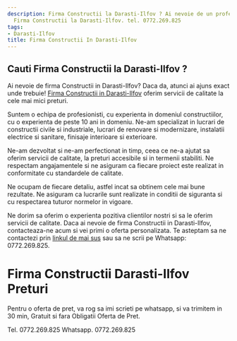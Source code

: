 ```yaml
---
description: Firma Constructii la Darasti-Ilfov ? Ai nevoie de un profesionist in
  Firma Constructii la Darasti-Ilfov. tel. 0772.269.825
tags:
- Darasti-Ilfov
title: Firma Constructii In Darasti-Ilfov
---
```



## Cauti Firma Constructii la Darasti-Ilfov ?

Ai nevoie de firma Constructii in Darasti-Ilfov? Daca da, atunci ai ajuns exact unde trebuie! <a href="https://www.olx.ro/constructii-darasti-ilfov/">Firma Constructii in Darasti-Ilfov</a> oferim servicii de calitate la cele mai mici preturi. 

Suntem o echipa de profesionisti, cu experienta in domeniul constructiilor, cu o experienta de peste 10 ani in domeniu. Ne-am specializat in lucrari de constructii civile si industriale, lucrari de renovare si modernizare, instalatii electrice si sanitare, finisaje interioare si exterioare. 

Ne-am dezvoltat si ne-am perfectionat in timp, ceea ce ne-a ajutat sa oferim servicii de calitate, la preturi accesibile si in termenii stabiliti. Ne respectam angajamentele si ne asiguram ca fiecare proiect este realizat in conformitate cu standardele de calitate. 

Ne ocupam de fiecare detaliu, astfel incat sa obtinem cele mai bune rezultate. Ne asiguram ca lucrarile sunt realizate in conditii de siguranta si cu respectarea tuturor normelor in vigoare. 

Ne dorim sa oferim o experienta pozitiva clientilor nostri si sa le oferim servicii de calitate. Daca ai nevoie de firma Constructii in Darasti-Ilfov, contacteaza-ne acum si vei primi o oferta personalizata. Te asteptam sa ne contactezi prin <a href="https://www.olx.ro/constructii-darasti-ilfov/">linkul de mai sus</a> sau sa ne scrii pe Whatsapp: 0772.269.825.

# Firma Constructii Darasti-Ilfov Preturi
Pentru o oferta de pret, va rog sa imi scrieti pe whatsapp, si va trimitem in 30 min, Gratuit si fara Obligatii Oferta de Pret.

Tel. 0772.269.825
Whatsapp. 0772.269.825